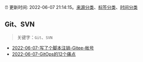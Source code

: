:alarm_clock: 更新时间: 2022-06-07 21:14:15。[来源分类](../README.md)、[标签分类](../TAGS.md)、[时间分类](../TIMELINE.md)

## Git、SVN


> 关键字：`Git`、`SVN`



- [2022-06-07-写了个脚本注销-Gitee-帐号](https://www.v2ex.com/t/858019) 
- [2022-06-07-GitOps的12个痛点](https://toutiao.io/k/q3ce4kp) 